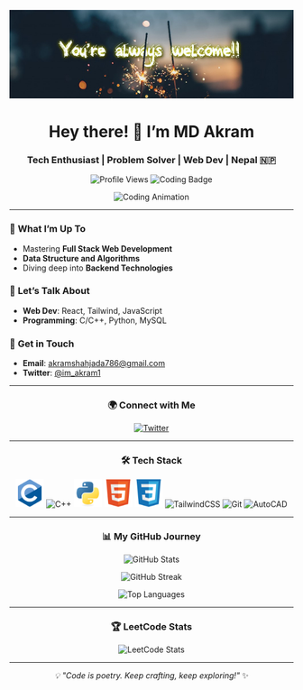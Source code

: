 ![banner](https://github.com/IamAkram321/IamAkram321/blob/main/banner1.jpg) <!-- Still waiting on banner confirmation! -->

<h1 align="center">Hey there! 👋 I’m MD Akram</h1>
<h3 align="center">Tech Enthusiast | Problem Solver | Web Dev | Nepal 🇳🇵</h3>

<div align="center">
  <img src="https://komarev.com/ghpvc/?username=iamakram321&label=Profile%20Views&color=ff2e63&style=flat-square" alt="Profile Views" />
  <img src="https://img.shields.io/badge/Coding%20is%20Art-1f1f1f?style=flat-square&logo=codepen&logoColor=fff" alt="Coding Badge" />
</div>

<p align="center">
  <img src="https://media.giphy.com/media/L1R1tvI9svkIWwpVYr/giphy.gif" alt="Coding Animation" width="300" />
</p>

---

### 🌟 **What I’m Up To**
- Mastering **Full Stack Web Development**
- **Data Structure and Algorithms**
- Diving deep into **Backend Technologies**  
 
### 💬 **Let’s Talk About**
- **Web Dev**: React, Tailwind, JavaScript  
- **Programming**: C/C++, Python, MySQL  
 

### 📩 **Get in Touch**
- **Email**: [akramshahjada786@gmail.com](mailto:akramshahjada786@gmail.com)  
- **Twitter**: [@im_akram1](https://twitter.com/im_akram1)  
---

<h3 align="center">🌍 Connect with Me</h3>
<p align="center">
  <a href="https://twitter.com/im_akram1" target="_blank">
    <img src="https://img.shields.io/badge/Twitter-1DA1F2?style=for-the-badge&logo=twitter&logoColor=white" alt="Twitter" />
  </a>
</p>

---

<h3 align="center">🛠️ Tech Stack</h3>
<p align="center">
  <img src="https://raw.githubusercontent.com/devicons/devicon/master/icons/c/c-original.svg" alt="C" width="50" height="50" title="C"/>
  <img src="https://cdn.jsdelivr.net/gh/devicons/devicon@latest/icons/cplusplus/cplusplus-original.svg" alt="C++" width="50" height="50" title="C++"/>
  <img src="https://raw.githubusercontent.com/devicons/devicon/master/icons/python/python-original.svg" alt="Python" width="50" height="50" title="Python"/>
  <img src="https://raw.githubusercontent.com/devicons/devicon/master/icons/html5/html5-original.svg" alt="HTML5" width="50" height="50" title="HTML5"/>
  <img src="https://raw.githubusercontent.com/devicons/devicon/master/icons/css3/css3-original.svg" alt="CSS3" width="50" height="50" title="CSS3"/>
  <img src="https://www.vectorlogo.zone/logos/tailwindcss/tailwindcss-icon.svg" alt="TailwindCSS" width="50" height="50" title="TailwindCSS"/>
  <img src="https://www.vectorlogo.zone/logos/git-scm/git-scm-icon.svg" alt="Git" width="50" height="50" title="Git"/>
  <img src="https://img.icons8.com/color/48/autocad.png" alt="AutoCAD" width="50" height="50" title="AutoCAD"/>
</p>

---

<h3 align="center">📊 My GitHub Journey</h3>
<p align="center">
  <img src="https://github-readme-stats.vercel.app/api?username=iamakram321&show_icons=true&theme=radical&hide_border=true" alt="GitHub Stats" />
</p>
<p align="center">
  <img src="https://github-readme-streak-stats.herokuapp.com/?user=iamakram321&theme=radical&hide_border=true" alt="GitHub Streak" />
</p>
<p align="center">
  <img src="https://github-readme-stats.vercel.app/api/top-langs?username=iamakram321&layout=compact&theme=radical&hide_border=true" alt="Top Languages" />
</p>

---

<h3 align="center">🏆 LeetCode Stats</h3>
<p align="center">
  <img src="https://leetcard.jacoblin.cool/IamAkram321?theme=dark&font=Roboto&ext=heatmap" alt="LeetCode Stats" />
</p>

---

<p align="center">
  <i>💡 "Code is poetry. Keep crafting, keep exploring!"</i> ✨
</p>
